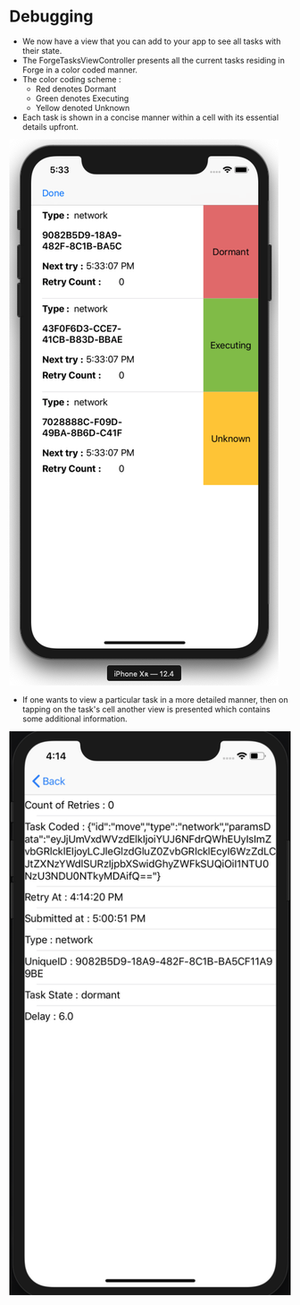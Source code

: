 # Debugging


* We now have a view that you can add to your app to see all tasks with their state.
* The ForgeTasksViewController presents all the current tasks residing in Forge in a color coded manner.
* The color coding scheme :
	* Red denotes Dormant
	* Green denotes Executing
	* Yellow denoted Unknown
* Each task is shown in a concise manner within a cell with its essential details upfront.

![Abstract Design](images/ForgeTasksViewControllerIllustration.png)

* If one wants to view a particular task in a more detailed manner, then on tapping on the task's cell another view is presented which contains some additional information.

![Abstract Design](images/ForgeTaskDetailedViewController.png)